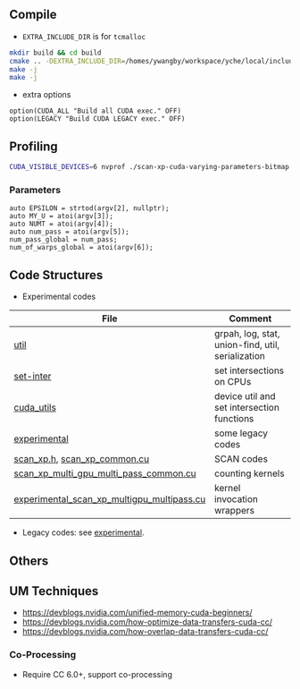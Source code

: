 ## Compile

* `EXTRA_INCLUDE_DIR` is for `tcmalloc`

```zsh
mkdir build && cd build
cmake .. -DEXTRA_INCLUDE_DIR=/homes/ywangby/workspace/yche/local/include
make -j
make -j
```

* extra options

```
option(CUDA_ALL "Build all CUDA exec." OFF)
option(LEGACY "Build CUDA LEGACY exec." OFF)
```

## Profiling

```zsh
CUDA_VISIBLE_DEVICES=6 nvprof ./scan-xp-cuda-varying-parameters-bitmap /export/data/set-inter-datasets/data/dataset/snap_livejournal 0.8 5 64 3 32 tmp.txt
```

### Parameters

```
auto EPSILON = strtod(argv[2], nullptr);
auto MY_U = atoi(argv[3]);
auto NUMT = atoi(argv[4]);
auto num_pass = atoi(argv[5]);
num_pass_global = num_pass;
num_of_warps_global = atoi(argv[6]);
```

## Code Structures

* Experimental codes

File | Comment
--- | ---
[util](util) | grpah, log, stat, union-find, util, serialization
[set-inter](set-inter) | set intersections on CPUs
[cuda_utils](cuda_utils) | device util and set intersection functions
[experimental](experimental) | some legacy codes
[scan_xp.h](scan_xp.h), [scan_xp_common.cu](scan_xp_common.cu) | SCAN codes
[scan_xp_multi_gpu_multi_pass_common.cu](scan_xp_multi_gpu_multi_pass_common.cu) | counting kernels
[experimental_scan_xp_multigpu_multipass.cu](experimental_scan_xp_multigpu_multipass.cu) | kernel invocation wrappers

* Legacy codes: see [experimental](experimental).

## Others

## UM Techniques

* https://devblogs.nvidia.com/unified-memory-cuda-beginners/
* https://devblogs.nvidia.com/how-optimize-data-transfers-cuda-cc/
* https://devblogs.nvidia.com/how-overlap-data-transfers-cuda-cc/

### Co-Processing

* Require CC 6.0+, support co-processing


